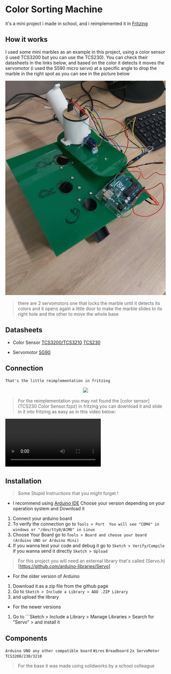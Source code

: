 # Color Sorting Machine

it's a mini project i made in school, and i reimplemented it in [Fritzing](https://fritzing.org/download/) 


## How it works 

I used some mini marbles as an example in this project, using a color sensor (i used TCS3200 but you can use the TCS230). You can check their datasheets in the links below, and based on the color it detects it moves the servomotor (i used the S590 micro servo) at a specific angle to drop the marble in the right spot as you can see in the picture below 

<p align="center">
  <img src="https://raw.githubusercontent.com/UncleJ4ck/IT-Stuff/main/Arduino/ColorSorting/img/final_project.jpg"/>
</p>

> there are 2 servomotors one that locks the marble until it detects its colors and it opens again a little door to make the marble slides to its right hole and the other to move the whole base 

## Datasheets 

- Color Sensor
[TCS3200/TCS3210](https://s3-sa-east-1.amazonaws.com/robocore-lojavirtual/889/TCS230%20Datasheet.pdf)
[TCS230](https://www.mouser.com/catalog/specsheets/tcs3200-e11.pdf)

- Servomotor
[SG90](http://www.ee.ic.ac.uk/pcheung/teaching/DE1_EE/stores/sg90_datasheet.pdf)

## Connection

```That's the little reimplementation in fritzing```

<p align="center">
  <img src="https://raw.githubusercontent.com/UncleJ4ck/IT-Stuff/main/Arduino/ColorSorting/img/reimplementation.png"/>
</p>

> For the reimplementation you may not found the [color sensor](TCS230 Color Sensor.fzpz) in fritzing you can download it and slide in it into fritzing as easy as in this video below:

![demonstration](https://github.com/UncleJ4ck/IT-Stuff/blob/main/Arduino/ColorSorting/img/demonstration.webm?raw=true)

## Installation 

> Some Stupid Instructions that you might forget !

- I recommend using [Arduino IDE](https://www.arduino.cc/en/software) Choose your version depending on your operation system and Download it  
1. Connect your arduino board
2. To verify the connection go to ```Tools > Port  You will see "COM4" in windows or "/dev/tty0/ACM0" in Linux```  
3. Choose Your Board go to ```Tools > Board and choose your board (Arduino UNO or Arduino Mini)```
4. If you wanna test your code and debug it go to ```Sketch > Verify/Compile``` if you wanna send it directly ```Sketch > Upload```

> For this project you will need an external library that's called (Servo.h)[https://github.com/arduino-libraries/Servo] 

- For the older version of Arduino 
1. Download it as a zip file from the github page
2. Go to ```Sketch > Include a Library > ADD .ZIP Library```
3. and upload the library


- For the newer versions 
1. Go to ```Sketch > Include a Library > Manage Libraries > Search for "Servo" >  and install it 



## Components 

`Arduino UNO any other compatible board`
`Wires`
`Breadboard`
`2x ServoMotor`
`TCS3200/230/3210`

> For the base it was made using solidworks by a school colleague 
